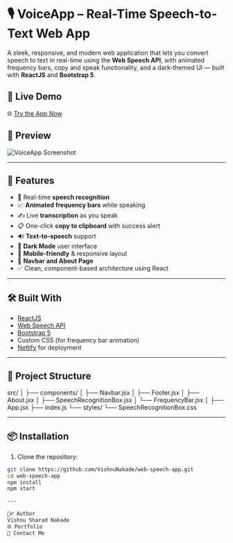 # 🎙️ VoiceApp – Real-Time Speech-to-Text Web App

A sleek, responsive, and modern web application that lets you convert speech to text in real-time using the **Web Speech API**, with animated frequency bars, copy and speak functionality, and a dark-themed UI — built with **ReactJS** and **Bootstrap 5**.

## 🚀 Live Demo

🌐 [Try the App Now](https://earnest-naiad-5695d0.netlify.app)

## 📸 Preview

![VoiceApp Screenshot](https://user-images.githubusercontent.com/your-screenshot.png)

---

## 🧠 Features

- 🎤 Real-time **speech recognition**
- 📈 **Animated frequency bars** while speaking
- ✍️ Live **transcription** as you speak
- 📋 One-click **copy to clipboard** with success alert
- 🔊 **Text-to-speech** support
- 🌙 **Dark Mode** user interface
- 📱 **Mobile-friendly** & responsive layout
- 🔗 **Navbar and About Page**
- ✅ Clean, component-based architecture using React

---

## 🛠️ Built With

- [ReactJS](https://reactjs.org/)
- [Web Speech API](https://developer.mozilla.org/en-US/docs/Web/API/Web_Speech_API)
- [Bootstrap 5](https://getbootstrap.com/)
- Custom CSS (for frequency bar animation)
- [Netlify](https://www.netlify.com/) for deployment

---

## 📂 Project Structure

src/
│
├── components/
│ ├── Navbar.jsx
│ ├── Footer.jsx
│ ├── About.jsx
│ ├── SpeechRecognitionBox.jsx
│ └── FrequencyBar.jsx
│
├── App.jsx
├── index.js
└── styles/
└── SpeechRecognitionBox.css


---

## 📦 Installation

1. Clone the repository:

```bash
git clone https://github.com/VishnuNakade/web-speech-app.git
cd web-speech-app
npm install
npm start

---

🙋‍♂️ Author
Vishnu Sharad Nakade
🌐 Portfolio
📧 Contact Me


